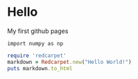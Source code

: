 # Hello
My first github pages
```
import numpy as np
```
```ruby
require 'redcarpet'
markdown = Redcarpet.new("Hello World!")
puts markdown.to_html
```
